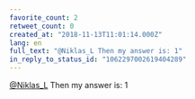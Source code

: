 ```yaml
---
favorite_count: 2
retweet_count: 0
created_at: "2018-11-13T11:01:14.000Z"
lang: en
full_text: "@Niklas_L Then my answer is: 1"
in_reply_to_status_id: "1062297002619404289"
---
```


[@Niklas_L](https://twitter.com/Niklas_L) Then my answer is: 1
